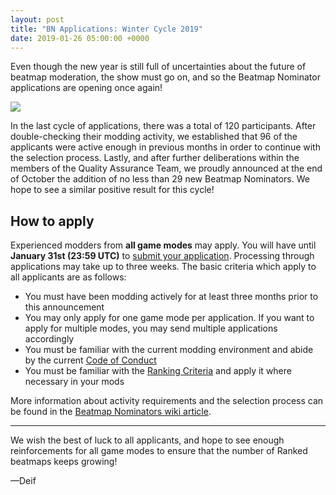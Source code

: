 ```yaml
---
layout: post
title: "BN Applications: Winter Cycle 2019"
date: 2019-01-26 05:00:00 +0000
---
```


Even though the new year is still full of uncertainties about the future of beatmap moderation, the show must go on, and so the Beatmap Nominator applications are opening once again!

![](/wiki/shared/news/banners/theqatgazette.jpg)

In the last cycle of applications, there was a total of 120 participants. After double-checking their modding activity, we established that 96 of the applicants were active enough in previous months in order to continue with the selection process. Lastly, and after further deliberations within the members of the Quality Assurance Team, we proudly announced at the end of October the addition of no less than 29 new Beatmap Nominators. We hope to see a similar positive result for this cycle!

## How to apply

Experienced modders from **all game modes** may apply. You will have until **January 31st (23:59 UTC)** to [submit your application](https://goo.gl/forms/UIRGtloGypAAhitX2). Processing through applications may take up to three weeks. The basic criteria which apply to all applicants are as follows:

- You must have been modding actively for at least three months prior to this announcement
- You may only apply for one game mode per application. If you want to apply for multiple modes, you may send multiple applications accordingly
- You must be familiar with the current modding environment and abide by the current [Code of Conduct](/wiki/Rules/Code_of_Conduct_for_Modding_and_Mapping)
- You must be familiar with the [Ranking Criteria](/wiki/Ranking_Criteria) and apply it where necessary in your mods

More information about activity requirements and the selection process can be found in the [Beatmap Nominators wiki article](/wiki/People/The_Team/Beatmap_Nominators#becoming-a-beatmap-nominator).

---

We wish the best of luck to all applicants, and hope to see enough reinforcements for all game modes to ensure that the number of Ranked beatmaps keeps growing!

—Deif
